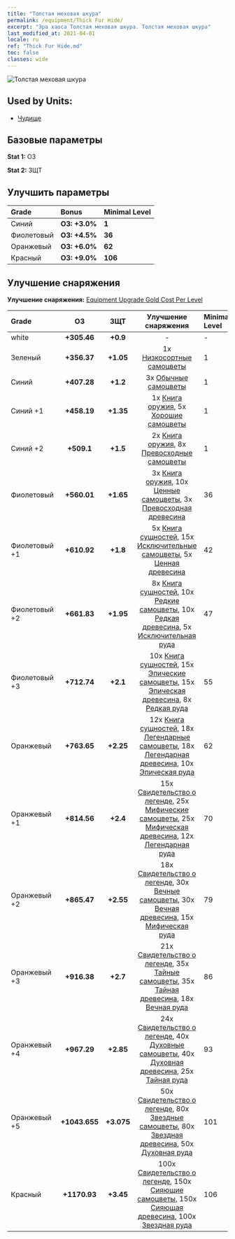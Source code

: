 ```yaml
---
title: "Толстая меховая шкура"
permalink: /equipment/Thick Fur Hide/
excerpt: "Эра хаоса Толстая меховая шкура. Толстая меховая шкура"
last_modified_at: 2021-04-01
locale: ru
ref: "Thick Fur Hide.md"
toc: false
classes: wide
---
```


  ![Толстая меховая шкура](/images/e/e_4074.png)

## Used by Units:

* [Чудище](/ru/units/Behemoth/) 


## Базовые параметры
 **Stat 1:** ОЗ

 **Stat 2:** ЗЩТ

## Улучшить параметры

  |     Grade    |   Bonus | Minimal Level | 
  |:-------------|:--------|:--------------| 
  | Синий | **ОЗ: +3.0%** | **1** | 
  | Фиолетовый | **ОЗ: +4.5%** | **36** | 
  | Оранжевый | **ОЗ: +6.0%** | **62** | 
  | Красный | **ОЗ: +9.0%** | **106** | 


## Улучшение снаряжения
 **Улучшение снаряжения:** [Equipment Upgrade Gold Cost Per Level](/equipment/EquipmentUpgradeCostPerLevel/) 

  |          Grade      | ОЗ | ЗЩТ | Улучшение снаряжения | Minimal Level |
  |:--------------------|:---------:|:---------:|:----------------:|:--------------|
  | white | **+305.46** | **+0.9** | - | - |
  | Зеленый | **+356.37** | **+1.05** | 1x [Низкосортные самоцветы](/ru/Items/mat_4/) | 1 |
  | Синий | **+407.28** | **+1.2** | 3x [Обычные самоцветы](/ru/Items/mat_10/) | 1 |
  | Синий +1 | **+458.19** | **+1.35** | 1x [Книга оружия](/ru/Items/mat_18/), 5x [Хорошие самоцветы](/ru/Items/mat_16/) | 1 |
  | Синий +2 | **+509.1** | **+1.5** | 2x [Книга оружия](/ru/Items/mat_25/), 8x [Превосходные самоцветы](/ru/Items/mat_23/) | 1 |
  | Фиолетовый | **+560.01** | **+1.65** | 3x [Книга оружия](/ru/Items/mat_32/), 10x [Ценные самоцветы](/ru/Items/mat_30/), 3x [Превосходная древесина](/ru/Items/mat_20/) | 36 |
  | Фиолетовый +1 | **+610.92** | **+1.8** | 5x [Книга сущностей](/ru/Items/mat_39/), 15x [Исключительные самоцветы](/ru/Items/mat_37/), 5x [Ценная древесина](/ru/Items/mat_27/) | 42 |
  | Фиолетовый +2 | **+661.83** | **+1.95** | 8x [Книга сущностей](/ru/Items/mat_46/), 10x [Редкие самоцветы](/ru/Items/mat_44/), 10x [Редкая древесина](/ru/Items/mat_41/), 5x [Исключительная руда](/ru/Items/mat_33/) | 47 |
  | Фиолетовый +3 | **+712.74** | **+2.1** | 10x [Книга сущностей](/ru/Items/mat_53/), 15x [Эпические самоцветы](/ru/Items/mat_51/), 15x [Эпическая древесина](/ru/Items/mat_48/), 8x [Редкая руда](/ru/Items/mat_40/) | 55 |
  | Оранжевый | **+763.65** | **+2.25** | 12x [Книга сущностей](/ru/Items/mat_60/), 18x [Легендарные самоцветы](/ru/Items/mat_58/), 18x [Легендарная древесина](/ru/Items/mat_55/), 10x [Эпическая руда](/ru/Items/mat_47/) | 62 |
  | Оранжевый +1 | **+814.56** | **+2.4** | 15x [Свидетельство о легенде](/ru/Items/mat_67/), 25x [Мифические самоцветы](/ru/Items/mat_65/), 25x [Мифическая древесина](/ru/Items/mat_62/), 12x [Легендарная руда](/ru/Items/mat_54/) | 70 |
  | Оранжевый +2 | **+865.47** | **+2.55** | 18x [Свидетельство о легенде](/ru/Items/mat_74/), 30x [Вечные самоцветы](/ru/Items/mat_72/), 30x [Вечная древесина](/ru/Items/mat_69/), 15x [Мифическая руда](/ru/Items/mat_61/) | 79 |
  | Оранжевый +3 | **+916.38** | **+2.7** | 21x [Свидетельство о легенде](/ru/Items/mat_81/), 35x [Тайные самоцветы](/ru/Items/mat_79/), 35x [Тайная древесина](/ru/Items/mat_76/), 18x [Вечная руда](/ru/Items/mat_68/) | 86 |
  | Оранжевый +4 | **+967.29** | **+2.85** | 24x [Свидетельство о легенде](/ru/Items/mat_88/), 40x [Духовные самоцветы](/ru/Items/mat_86/), 40x [Духовная древесина](/ru/Items/mat_83/), 25x [Тайная руда](/ru/Items/mat_75/) | 93 |
  | Оранжевый +5 | **+1043.655** | **+3.075** | 50x [Свидетельство о легенде](/ru/Items/mat_95/), 80x [Звездные самоцветы](/ru/Items/mat_93/), 80x [Звездная древесина](/ru/Items/mat_90/), 50x [Духовная руда](/ru/Items/mat_82/) | 101 |
  | Красный | **+1170.93** | **+3.45** | 100x [Свидетельство о легенде](/ru/Items/mat_102/), 150x [Сияющие самоцветы](/ru/Items/mat_100/), 150x [Сияющая древесина](/ru/Items/mat_97/), 100x [Звездная руда](/ru/Items/mat_89/) | 106 |

